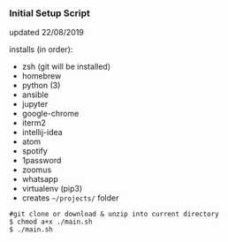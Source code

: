 ### Initial Setup Script

updated 22/08/2019

installs (in order):
- zsh (git will be installed)
- homebrew
- python (3)
- ansible
- jupyter
- google-chrome
- iterm2
- intellij-idea
- atom
- spotify
- 1password
- zoomus
- whatsapp
- virtualenv (pip3)
- creates `~/projects/` folder

```
#git clone or download & unzip into current directory
$ chmod a+x ./main.sh
$ ./main.sh
```
